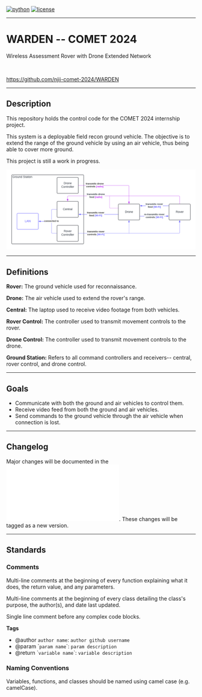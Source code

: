 [![python](https://img.shields.io/badge/python-3.10-blue.svg?style=flat&logo=python&logoColor=blue)](https://pypi.org/project/cookiecutter/)
[![license](https://img.shields.io/badge/license-mit-green.svg?logo=cachet&style=flat&logoColor=green)](https://choosealicense.com/licenses/)

---

# WARDEN -- COMET 2024
Wireless Assessment Rover with Drone Extended Network

</br>

https://github.com/njii-comet-2024/WARDEN

---

## Description

This repository holds the control code for the COMET 2024 internship project. 


This system is a deployable field recon ground vehicle. The objective is to extend the range of the ground vehicle by using an air vehicle, thus being able to cover more ground. 


This project is still a work in progress. 

![Domain Model](docs/WARDENDomainModel.png)

---

## Definitions

**Rover:** The ground vehicle used for reconnaissance.


**Drone:** The air vehicle used to extend the rover's range.


**Central:** The laptop used to receive video footage from both vehicles.


**Rover Control:** The controller used to transmit movement controls to the rover.


**Drone Control:** The controller used to transmit movement controls to the drone.


**Ground Station:** Refers to all command controllers and receivers-- central, rover control, and drone control.

---

## Goals

- Communicate with both the ground and air vehicles to control them.
- Receive video feed from both the ground and air vehicles.
- Send commands to the ground vehicle through the air vehicle when connection is lost.

---

## Changelog

Major changes will be documented in the ![Changelog](docs/about/changelog.md). These changes will be tagged as a new version.

---

## Standards

### Comments

Multi-line comments at the beginning of every function explaining what it does, the return value, and any parameters.


Multi-line comments at the beginning of every class detailing the class's purpose, the author(s), and date last updated.


Single line comment before any complex code blocks.


**Tags**

- @author `author name`: `author github username`
- @param \``param name`\`: `param description`
- @return \``variable name`\`: `variable description`

### Naming Conventions

Variables, functions, and classes should be named using camel case (e.g. camelCase).